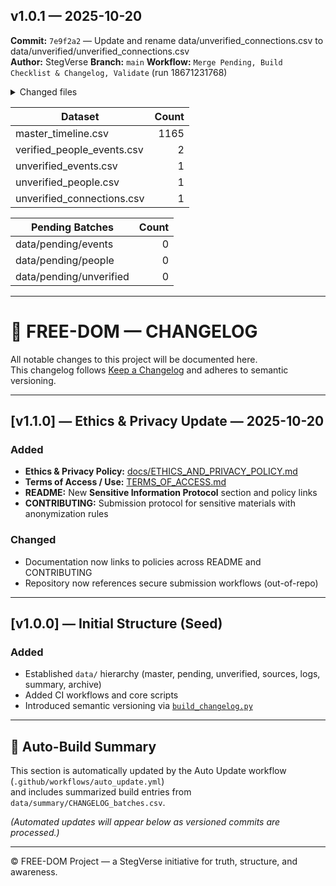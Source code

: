 ## v1.0.1 — 2025-10-20
**Commit:** `7e9f2a2` — Update and rename data/unverified_connections.csv to data/unverified/unverified_connections.csv  
**Author:** StegVerse  **Branch:** `main`  **Workflow:** `Merge Pending, Build Checklist & Changelog, Validate` (run 18671231768)

<details><summary>Changed files</summary>

```txt
data/unverified/unverified_connections.csv
```
</details>

| Dataset | Count |
|---|---:|
| master_timeline.csv | 1165 |
| verified_people_events.csv | 2 |
| unverified_events.csv | 1 |
| unverified_people.csv | 1 |
| unverified_connections.csv | 1 |

| Pending Batches | Count |
|---|---:|
| data/pending/events | 0 |
| data/pending/people | 0 |
| data/pending/unverified | 0 |

---

# 🧾 FREE-DOM — CHANGELOG

All notable changes to this project will be documented here.  
This changelog follows [Keep a Changelog](https://keepachangelog.com/en/1.0.0/) and adheres to semantic versioning.

---

## [v1.1.0] — Ethics & Privacy Update — 2025-10-20
### Added
- **Ethics & Privacy Policy:** [docs/ETHICS_AND_PRIVACY_POLICY.md](docs/ETHICS_AND_PRIVACY_POLICY.md)
- **Terms of Access / Use:** [TERMS_OF_ACCESS.md](TERMS_OF_ACCESS.md)
- **README:** New **Sensitive Information Protocol** section and policy links
- **CONTRIBUTING:** Submission protocol for sensitive materials with anonymization rules

### Changed
- Documentation now links to policies across README and CONTRIBUTING
- Repository now references secure submission workflows (out-of-repo)

---

## [v1.0.0] — Initial Structure (Seed)
### Added
- Established `data/` hierarchy (master, pending, unverified, sources, logs, summary, archive)
- Added CI workflows and core scripts
- Introduced semantic versioning via [`build_changelog.py`](scripts/build_changelog.py)

---

## 🧮 Auto-Build Summary
This section is automatically updated by the Auto Update workflow (`.github/workflows/auto_update.yml`)  
and includes summarized build entries from `data/summary/CHANGELOG_batches.csv`.

*(Automated updates will appear below as versioned commits are processed.)*

---

© FREE-DOM Project — a StegVerse initiative for truth, structure, and awareness.
